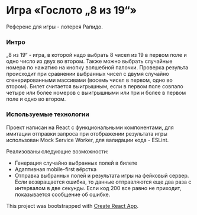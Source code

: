 # Игра «Гослото „8 из 19“»

Референс для игры - лотерея Рапидо.

### Интро

„8 из 19“ - игра, в которой надо выбрать 8 чисел из 19 в первом поле и одно число из двух во втором. Также можно выбрать случайные номера по нажатию на кнопку волшебной палочки. Проверка результа происходит при сравнении выбранных чисел с двумя случайно сгенерированными массивами (восемь чисел в первом, одно во втором). Билет считается выигрышным, если в первом поле совпало четыре или более номеров с выигрышными или три и более в первом поле и одно во втором.

### Используемые технологии

Проект написан на React с функциональными компонентами, для имитации отправки запроса при отображении результата игры использован Mock Service Worker, для валидации кода - ESLint.

Реализованы следующие возможности:
  * Генерация случайно выбранных полей в билете
  * Адаптивная mobile-first вёрстка
  * Отправка выбранных полей и результата игры на фейковый сервер. Если возвращается ошибка, то данные отправляются еще два раза с интервалом в две секунды. Если код 200 все равно не приходит, показывается сообщение об ошибке.

This project was bootstrapped with [Create React App](https://github.com/facebook/create-react-app).
